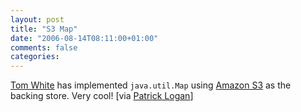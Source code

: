 ```yaml
---
layout: post
title: "S3 Map"
date: "2006-08-14T08:11:00+01:00"
comments: false
categories: 
---
```


<p><a href="http://weblogs.java.net/blog/tomwhite/archive/2006/08/s3map.html">Tom White</a> has implemented <code>java.util.Map</code> using <a href="http://aws.amazon.com/s3">Amazon S3</a> as the backing store. Very cool! [via <a href="http://patricklogan.blogspot.com/2006/08/orgtilings3maps3map-implements.html">Patrick Logan</a>]</p>


